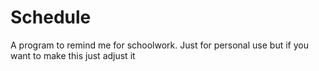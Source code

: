 # Schedule
A program to remind me for schoolwork.
Just for personal use but if you want to make this just adjust it
